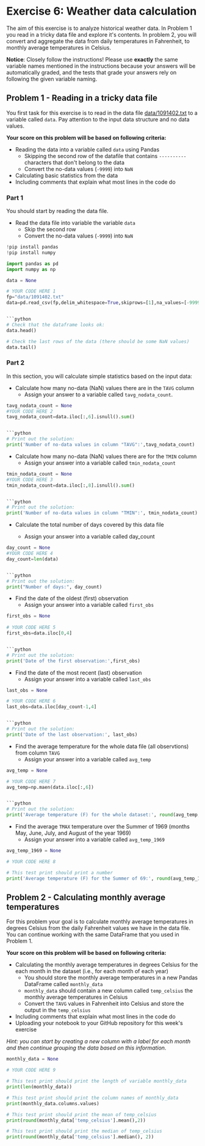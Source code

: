 # Exercise 6: Weather data calculation

The aim of this exercise is to analyze historical weather data. In Problem 1 you read in a tricky data file and explore it's contents. In problem 2, you will convert and aggregate the data from daily temperatures in Fahrenheit, to monthly average temperatures in Celsius. 

**Notice**: Closely follow the instructions! Please use **exactly** the same variable names mentioned in the instructions because your answers will be automatically graded, and the tests that grade your answers rely on following the given variable naming. 


## Problem 1 - Reading in a tricky data file 

You first task for this exercise is to read in the data file [data/1091402.txt](data/1091402.txt) to a variable called `data`. Pay attention to the input data structure and no data values.

**Your score on this problem will be based on following criteria:**

- Reading the data into a variable called `data` using Pandas
    - Skipping the second row of the datafile that contains `----------` characters that don't belong to the data
    - Convert the no-data values (`-9999`) into `NaN` 
- Calculating basic statistics from the data
- Including comments that explain what most lines in the code do

### Part 1

You should start by reading the data file.

- Read the data file into variable the variable `data`
    - Skip the second row
    - Convert the no-data values (`-9999`) into `NaN`


```python
!pip install pandas
!pip install numpy
```


```python
import pandas as pd
import numpy as np
```


```python
data = None

# YOUR CODE HERE 1
fp="data/1091402.txt"
data=pd.read_csv(fp,delim_whitespace=True,skiprows=[1],na_values=[-9999])


```python
# Check that the dataframe looks ok:
data.head()
```


```python
# Check the last rows of the data (there should be some NaN values)
data.tail()
```

### Part 2 

In this section, you will calculate simple statistics based on the input data:

- Calculate how many no-data (NaN) values there are in the `TAVG` column
    - Assign your answer to a variable called `tavg_nodata_count`.


```python
tavg_nodata_count = None
#YOUR CODE HERE 2
tavg_nodata_count=data.iloc[:,6].isnull().sum()


```python
# Print out the solution:
print('Number of no-data values in column "TAVG":',tavg_nodata_count)
```

- Calculate how many no-data (NaN) values there are for the `TMIN` column
    - Assign your answer into a variable called `tmin_nodata_count`


```python
tmin_nodata_count = None
#YOUR CODE HERE 3
tmin_nodata_count=data.iloc[:,8].isnull().sum()


```python
# Print out the solution:
print('Number of no-data values in column "TMIN":', tmin_nodata_count)
```

- Calculate the total number of days covered by this data file

    - Assign your answer into a variable called day_count


```python
day_count = None 
#YOUR CODE HERE 4
day_count=len(data)


```python
# Print out the solution:
print("Number of days:", day_count)
```

- Find the date of the oldest (first) observation
    - Assign your answer into a variable called `first_obs`


```python
first_obs = None
 
# YOUR CODE HERE 5
first_obs=data.iloc[0,4]


```python
# Print out the solution:
print('Date of the first observation:',first_obs)
```

- Find the date of the most recent (last) observation
    - Assign your answer into a variable called `last_obs`


```python
last_obs = None

# YOUR CODE HERE 6
last_obs=data.iloc[day_count-1,4]


```python
# Print out the solution:
print('Date of the last observation:', last_obs)
```

- Find the average temperature for the whole data file (all observtions) from column `TAVG`
    - Assign your answer into a variable called `avg_temp`


```python
avg_temp = None

# YOUR CODE HERE 7
avg_temp=np.maen(data.iloc[:,6])


```python
# Print out the solution:
print('Average temperature (F) for the whole dataset:', round(avg_temp, 2))
```

- Find the average `TMAX` temperature over the Summer of 1969 (months May, June, July, and August of the year 1969)
    - Assign your answer into a variable called `avg_temp_1969`


```python
avg_temp_1969 = None

# YOUR CODE HERE 8
```


```python
# This test print should print a number
print('Average temperature (F) for the Summer of 69:', round(avg_temp_1969, 2))
```

## Problem 2 - Calculating monthly average temperatures

For this problem your goal is to calculate monthly average temperatures in degrees Celsius from the daily Fahrenheit values we have in the data file. You can continue working with the same DataFrame that you used in Problem 1.

**Your score on this problem will be based on following criteria:**

- Calculating the monthly average temperatures in degrees Celsius for the each month in the dataset (i.e., for each month of each year)
    - You should store the monthly average temperatures in a new Pandas DataFrame called `monthly_data`
    - `monthly_data` should contain a new column called `temp_celsius` the monthly average temperatures in Celsius
    - Convert the `TAVG` values in Fahrenheit into Celsius and store the output in the `temp_celsius`
- Including comments that explain what most lines in the code do
- Uploading your notebook to your GitHub repository for this week's exercise

*Hint: you can start by creating a new column with a label for each month and then continue grouping the data based on this information.*


```python
monthly_data = None

# YOUR CODE HERE 9
```


```python
# This test print should print the length of variable monthly_data
print(len(monthly_data))
```


```python
# This test print should print the column names of monthly_data
print(monthly_data.columns.values)
```


```python
# This test print should print the mean of temp_celsius
print(round(monthly_data['temp_celsius'].mean(),2))
```


```python
# This test print should print the median of temp_celsius
print(round(monthly_data['temp_celsius'].median(), 2))
```


